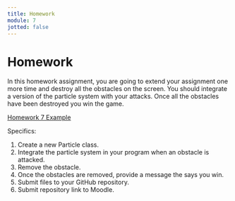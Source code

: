 ```yaml
---
title: Homework
module: 7
jotted: false
---
```


# Homework

In this homework assignment, you are going to extend your assignment one more time and destroy all the obstacles on the screen.  You should integrate a version of the particle system with your attacks. Once all the obstacles have been destroyed you win the game.

<a href="https://github.com/Montana-Media-Arts/220_CreativeCoding2-Spring2021-Samples/tree/main/Homework%207" target="_new">Homework 7 Example</a>

Specifics:

1. Create a new Particle class.
2. Integrate the particle system in your program when an obstacle is attacked.
3. Remove the obstacle.
4. Once the obstacles are removed, provide a message the says you win.
5. Submit files to your GitHub repository.
6. Submit repository link to Moodle.